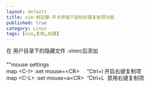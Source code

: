 ```yaml
---
layout: default
title: vim-绑定键-开关终端下鼠标右键复制项功能
published: true
category: Linux
tags: [vim,复制,右键]
---
```

<div id="detail" class="detail" style="line-height: 1.3;"><p>在 用户目录下的隐藏文件 .vimrc后添加&nbsp; <br><br>""mouse settings<br>map &lt;C-I&gt; :set mouse=&lt;CR&gt;&nbsp;&nbsp;&nbsp;&nbsp; “Ctrl+I 开启右键复制项<br>map &lt;C-L&gt; :set mouse=a&lt;CR&gt;&nbsp; ”Ctrl+L&nbsp; 禁用右键复制项<br><br><br><br><br></p></div>
